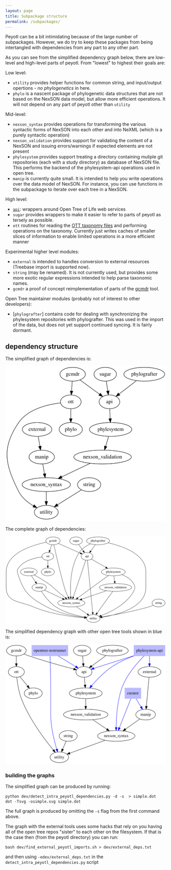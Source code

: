 ```yaml
---
layout: page
title: Subpackage structure
permalink: /subpackages/
---
```

Peyotl can be a bit intimidating because of the large number of subpackages.
However, we do try to keep these packages from being intertangled with
dependencies from any part to any other part.

As you can see from the simplified dependency graph below, there are low-level and high-level
parts of peyotl. From "lowest" to highest their goals are:

Low level:

   * `utility` provides helper functions for common string, and input/output opertions - *no phylogenetics* in here.
   * `phylo` is a nascent package of phylogenetic data structures that are not based on the NexSON data model, but 
        allow more efficient operations. It will not depend on any part of peyotl other than `utility`

Mid-level:

   * `nexson_syntax` provides operations for transforming the various syntactic forms of NexSON
        into each other and into NeXML (which is a purely syntactic operation)
   * `nexson_validation` provides support for validating the content of a NexSON and issuing errors/warnings
        if expected elements are not present
   * `phylesystem` provides support treating a directory containing muliple git repositories (each with a study 
        directory) as database of NexSON file. This performs the backend of the phylesystem-api 
        operations used in open tree.
   * `manip` is currently quite small. It is intended to help you write operations over the data model of
        NexSON. For instance, you can use functions in the subpackage to iterate over each tree in a NexSON.

High level:

   * [`api`](../api-wrappers): wrappers around Open Tree of Life web services
   * `sugar` provides wrappers to make it easier to refer to parts of peyotl as tersely as possible.
   * `ott` routines for reading the
        [OTT taxonomy files](https://github.com/OpenTreeOfLife/reference-taxonomy/wiki/Interim-taxonomy-file-format)
        and performing operations on the taxonomy. Currently just writes caches of smaller slices
        of information to enable limited operations in a more efficient manner


Experimental higher level modules:

   * `external` is intended to handles conversion to external resources (Treebase import is supported now).
   * `string` (may be renamed). It is not currently used, but provides some more
        exotic regular expressions intended to help parse taxonomic names. 
   * `gcmdr` a proof of concept reimplementation of parts of the 
        [gcmdr](https://github.com/OpenTreeOfLife/gcmdr) tool.

Open Tree maintainer modules (probably not of interest to other developers):

   * [`phylografter`] contains code for dealing with synchronizing the phylesystem repositories with 
        phylografter. This was used in the import of the data, but does not yet support continued syncing.
        It is fairly dormant.

## dependency structure
The simplified graph of dependencies is:

![dependency graph of subpackages](../images/dependencies.svg)

The complete graph of dependencies:

![dependency graph of subpackages](../images/full-dependencies.svg)

The simplified dependency graph with other open tree tools shown in blue is:

![dependency graph of subpackages](../images/ext-dependencies.svg)

### building the graphs
The simplified graph can be produced by running:

    python dev/detect_intra_peyotl_dependencies.py -d -s  > simple.dot
    dot -Tsvg -osimple.svg simple.dot

The full graph is produced by omitting the `-s` flag from the first command above.

The graph with the external tools uses some hacks that rely on you having all
of the open tree repos "sister" to each other on the filesystem. If that is the case
then (from the peyotl directory) you can run:

    bash dev/find_external_peyotl_imports.sh > dev/external_deps.txt

and then using `-edev/external_deps.txt` in the `detect_intra_peyotl_dependencies.py` script


